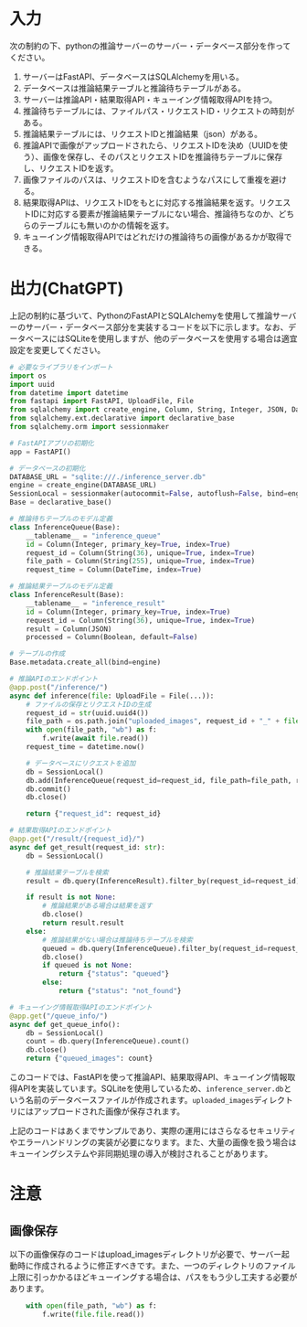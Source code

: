 # 入力
次の制約の下、pythonの推論サーバーのサーバー・データベース部分を作ってください。
1. サーバーはFastAPI、データベースはSQLAlchemyを用いる。
2. データベースは推論結果テーブルと推論待ちテーブルがある。
3. サーバーは推論API・結果取得API・キューイング情報取得APIを持つ。
4. 推論待ちテーブルには、ファイルパス・リクエストID・リクエストの時刻がある。
5. 推論結果テーブルには、リクエストIDと推論結果（json）がある。
6. 推論APIで画像がアップロードされたら、リクエストIDを決め（UUIDを使う）、画像を保存し、そのパスとリクエストIDを推論待ちテーブルに保存し、リクエストIDを返す。
7. 画像ファイルのパスは、リクエストIDを含むようなパスにして重複を避ける。
8. 結果取得APIは、リクエストIDをもとに対応する推論結果を返す。リクエストIDに対応する要素が推論結果テーブルにない場合、推論待ちなのか、どちらのテーブルにも無いのかの情報を返す。
9. キューイング情報取得APIではどれだけの推論待ちの画像があるかが取得できる。

# 出力(ChatGPT)
上記の制約に基づいて、PythonのFastAPIとSQLAlchemyを使用して推論サーバーのサーバー・データベース部分を実装するコードを以下に示します。なお、データベースにはSQLiteを使用しますが、他のデータベースを使用する場合は適宜設定を変更してください。

```python
# 必要なライブラリをインポート
import os
import uuid
from datetime import datetime
from fastapi import FastAPI, UploadFile, File
from sqlalchemy import create_engine, Column, String, Integer, JSON, DateTime, Boolean
from sqlalchemy.ext.declarative import declarative_base
from sqlalchemy.orm import sessionmaker

# FastAPIアプリの初期化
app = FastAPI()

# データベースの初期化
DATABASE_URL = "sqlite:///./inference_server.db"
engine = create_engine(DATABASE_URL)
SessionLocal = sessionmaker(autocommit=False, autoflush=False, bind=engine)
Base = declarative_base()

# 推論待ちテーブルのモデル定義
class InferenceQueue(Base):
    __tablename__ = "inference_queue"
    id = Column(Integer, primary_key=True, index=True)
    request_id = Column(String(36), unique=True, index=True)
    file_path = Column(String(255), unique=True, index=True)
    request_time = Column(DateTime, index=True)

# 推論結果テーブルのモデル定義
class InferenceResult(Base):
    __tablename__ = "inference_result"
    id = Column(Integer, primary_key=True, index=True)
    request_id = Column(String(36), unique=True, index=True)
    result = Column(JSON)
    processed = Column(Boolean, default=False)

# テーブルの作成
Base.metadata.create_all(bind=engine)

# 推論APIのエンドポイント
@app.post("/inference/")
async def inference(file: UploadFile = File(...)):
    # ファイルの保存とリクエストIDの生成
    request_id = str(uuid.uuid4())
    file_path = os.path.join("uploaded_images", request_id + "_" + file.filename)
    with open(file_path, "wb") as f:
        f.write(await file.read())
    request_time = datetime.now()

    # データベースにリクエストを追加
    db = SessionLocal()
    db.add(InferenceQueue(request_id=request_id, file_path=file_path, request_time=request_time))
    db.commit()
    db.close()

    return {"request_id": request_id}

# 結果取得APIのエンドポイント
@app.get("/result/{request_id}/")
async def get_result(request_id: str):
    db = SessionLocal()

    # 推論結果テーブルを検索
    result = db.query(InferenceResult).filter_by(request_id=request_id).first()

    if result is not None:
        # 推論結果がある場合は結果を返す
        db.close()
        return result.result
    else:
        # 推論結果がない場合は推論待ちテーブルを検索
        queued = db.query(InferenceQueue).filter_by(request_id=request_id).first()
        db.close()
        if queued is not None:
            return {"status": "queued"}
        else:
            return {"status": "not_found"}

# キューイング情報取得APIのエンドポイント
@app.get("/queue_info/")
async def get_queue_info():
    db = SessionLocal()
    count = db.query(InferenceQueue).count()
    db.close()
    return {"queued_images": count}
```

このコードでは、FastAPIを使って推論API、結果取得API、キューイング情報取得APIを実装しています。SQLiteを使用しているため、`inference_server.db`という名前のデータベースファイルが作成されます。`uploaded_images`ディレクトリにはアップロードされた画像が保存されます。

上記のコードはあくまでサンプルであり、実際の運用にはさらなるセキュリティやエラーハンドリングの実装が必要になります。また、大量の画像を扱う場合はキューイングシステムや非同期処理の導入が検討されることがあります。

# 注意
## 画像保存
以下の画像保存のコードはupload_imagesディレクトリが必要で、サーバー起動時に作成されるように修正すべきです。また、一つのディレクトリのファイル上限に引っかかるほどキューイングする場合は、パスをもう少し工夫する必要があります。
```python
    with open(file_path, "wb") as f:
        f.write(file.file.read())
```